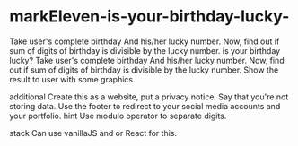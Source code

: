 # markEleven-is-your-birthday-lucky-
Take user's complete birthday And his/her lucky number. Now, find out if sum of digits of birthday is divisible by the lucky number.
is your birthday lucky?
Take user's complete birthday
And his/her lucky number.
Now, find out if sum of digits of birthday is divisible by the lucky number.
Show the result to user with some graphics.

additional
Create this as a website, put a privacy notice. Say that you're not storing data.
Use the footer to redirect to your social media accounts and your portfolio.
hint
Use modulo operator to separate digits.

stack
Can use vanillaJS and or React for this.
